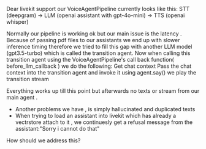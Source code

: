Dear  livekit support our VoiceAgentPipeline currently looks like this:
STT (deepgram) -> LLM (openai assistant with gpt-4o-mini) -> TTS (openai whisper)

Normally our pipeline is working ok but our main issue is the latency .
Because of passing pdf files to our assistants we end up with slower inference timing therefore we tried to fill this gap with another LLM model (gpt3.5-turbo) which is called the transition agent.
Now when calling this transition agent using the VoiceAgentPipeline's call back function( before_llm_callback   ) we do the following:
Get chat context
Pass the chat context into the transition agent and invoke it
using agent.say() we play the transition stream

Everything works up till this point but afterwards no texts or stream from our main agent .
- Another problems we have , is simply hallucinated and duplicated texts
- When trying to load an assistant into livekit which has already a vectrstore attach to it , we continuesly get a refusal message from the assistant:"Sorry i cannot do that" 


How should we address this?
